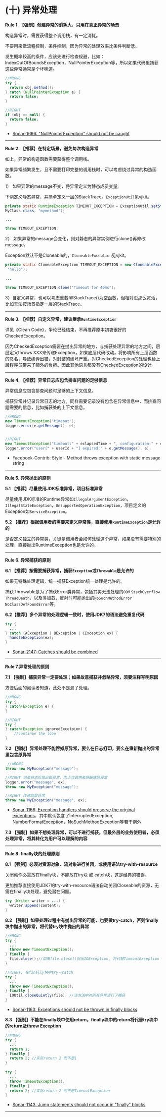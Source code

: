 # (十) 异常处理

**Rule 1. 【强制】创建异常的消耗大，只用在真正异常的场景**

构造异常时，需要获得整个调用栈，有一定消耗。
    
不要用来做流程控制，条件控制，因为异常的处理效率比条件判断低。

发生概率较高的条件，应该先进行检查规避，比如：IndexOutOfBoundsException，NullPointerException等，所以如果代码里捕获这些异常通常是个坏味道。
    
```java
//WRONG
try { 
  return obj.method();
} catch (NullPointerException e) {
  return false;
}

//RIGHT
if (obj == null) {
  return false;
}     
```

* [Sonar-1696: "NullPointerException" should not be caught](https://rules.sonarsource.com/java/RSPEC-1696)

----

**Rule 2. 【推荐】在特定场景，避免每次构造异常**
   
如上，异常的构造函数需要获得整个调用栈。

如果异常频繁发生，且不需要打印完整的调用栈时，可以考虑绕过异常的构造函数。

1） 如果异常的message不变，将异常定义为静态成员变量;
  
下例定义静态异常，并简单定义一层的StackTrace。`ExceptionUtil`见vjkit。

```java
private static RuntimeException TIMEOUT_EXCEPTION = ExceptionUtil.setStackTrace(new RuntimeException("Timeout"),
MyClass.class, "mymethod");

...

throw TIMEOUT_EXCEPTION;
```


2） 如果异常的message会变化，则对静态的异常实例进行clone()再修改message。

Exception默认不是Cloneable的，`CloneableException`见vjkit。

```java
private static CloneableException TIMEOUT_EXCEPTION = new CloneableException("Timeout") .setStackTrace(My.class,
 "hello"); 
 
...

throw TIMEOUT_EXCEPTION.clone("Timeout for 40ms");
```


3）自定义异常，也可以考虑重载fillStackTrace()为空函数，但相对没那么灵活，比如无法按场景指定一层的StackTrace。

----

**Rule 3. 【推荐】自定义异常，建议继承`RuntimeException`**

详见《Clean Code》，争论已经结束，不再推荐原本初衷很好的CheckedException。

因为CheckedException需要在抛出异常的地方，与捕获处理异常的地方之间，层层定义throws XXX来传递Exception，如果底层代码改动，将影响所有上层函数的签名，导致编译出错，对封装的破坏严重。对CheckedException的处理也给上层程序员带来了额外的负担。因此其他语言都没有CheckedException的设计。

----

**Rule 4. 【推荐】异常日志应包含排查问题的足够信息**

异常信息应包含排查问题时足够的上下文信息。

捕获异常并记录异常日志的地方，同样需要记录没有包含在异常信息中，而排查问题需要的信息，比如捕获处的上下文信息。

```java
//WRONG
new TimeoutException("timeout");
logger.error(e.getMessage(), e);


//RIGHT
new TimeoutException("timeout:" + eclapsedTime + ", configuration:" + configTime);
logger.error("user[" + userId + "] expired:" + e.getMessage(), e);
```

* Facebook-Contrib: Style - Method throws exception with static message string

----

**Rule 5. 异常抛出的原则**


**5.1 【推荐】尽量使用JDK标准异常，项目标准异常**

尽量使用JDK标准的Runtime异常如`IllegalArgumentException`，`IllegalStateException`，`UnsupportedOperationException`，项目定义的Exception如`ServiceException`。


**5.2 【推荐】根据调用者的需要来定义异常类，直接使用`RuntimeException`是允许的**

是否定义独立的异常类，关键是调用者会如何处理这个异常，如果没有需要特别的处理，直接抛出RuntimeException也是允许的。

----

**Rule 6. 异常捕获的原则**

**6.1 【推荐】按需要捕获异常，捕获`Exception`或`Throwable`是允许的**

如果无特殊处理逻辑，统一捕获Exception统一处理是允许的。

捕获Throwable是为了捕获Error类异常，包括其实无法处理的`OOM` `StackOverflow` `ThreadDeath`，以及类加载，反射时可能抛出的`NoSuchMethodError` `NoClassDefFoundError`等。


**6.2【推荐】多个异常的处理逻辑一致时，使用JDK7的语法避免重复代码**

```java
try {
  ...
} catch (AException | BException | CException ex) {
  handleException(ex);
}
```

* [Sonar-2147: Catches should be combined](https://rules.sonarsource.com/java/RSPEC-2147)

----

**Rule 7.异常处理的原则**
    
**7.1 【强制】捕获异常一定要处理；如果故意捕获并忽略异常，须要注释写明原因**

方便后面的阅读者知道，此处不是漏了处理。

```java
//WRONG
try {
} catch(Exception e) {
}

//RIGHT
try {
} catch(Exception ignoredExcetpion) {
	//continue the loop
}
```

  
**7.2 【强制】异常处理不能吞掉原异常，要么在日志打印，要么在重新抛出的异常里包含原异常**

```java
 //WRONG
throw new MyException("message");

//RIGHT 记录日志后抛出新异常，向上次调用者屏蔽底层异常
logger.error("message", ex); 
throw new MyException("message"); 

//RIGHT 传递底层异常
throw new MyException("message", ex); 
```  

* [Sonar-1166: Exception handlers should preserve the original exceptions](https://rules.sonarsource.com/java/RSPEC-1166)，其中默认包含了InterruptedException, NumberFormatException，NoSuchMethodException等若干例外


**7.3 【强制】如果不想处理异常，可以不进行捕获。但最外层的业务使用者，必须处理异常，将其转化为用户可以理解的内容**

----

**Rule 8. finally块的处理原则**

**8.1 【强制】必须对资源对象、流对象进行关闭，或使用语法try-with-resource**

关闭动作必需放在finally块，不能放在try块 或 catch块，这是经典的错误。

更加推荐直接使用JDK7的try-with-resource语法自动关闭Closeable的资源，无需在finally块处理，避免潜在问题。

```java
try (Writer writer = ...) {
  writer.append(content);
}
```


**8.2 【强制】如果处理过程中有抛出异常的可能，也要做try-catch，否则finally块中抛出的异常，将代替try块中抛出的异常**

```java
//WRONG
try {
  ...
  throw new TimeoutException();
} finally {
  file.close();//如果file.close()抛出IOException, 将代替TimeoutException
}

//RIGHT, 在finally块中try－catch
try {
  ...
  throw new TimeoutException();
} finally {
  IOUtil.closeQuietly(file); //该方法中对所有异常进行了捕获
}
```

* [Sonar-1163: Exceptions should not be thrown in finally blocks](https://rules.sonarsource.com/java/RSPEC-1163)


**8.3 【强制】不能在finally块中使用return，finally块中的return将代替try块中的return及throw Exception**

```java
//WRONG
try {
  ...
  return 1;
} finally {
  return 2; //实际return 2 而不是1
}
	
try {
  ...
  throw TimeoutException();
} finally {
  return 2; //实际return 2 而不是TimeoutException
}
```

* [Sonar-1143: Jump statements should not occur in "finally" blocks](https://rules.sonarsource.com/java/RSPEC-1143)

----


